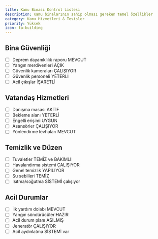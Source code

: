 ```yaml
---
title: Kamu Binası Kontrol Listesi
description: Kamu binalarının sahip olması gereken temel özellikler
category: Kamu Hizmetleri & Tesisler
priority: Yüksek
icon: fa-building
---
```


## Bina Güvenliği

- [ ] Deprem dayanıklılık raporu MEVCUT
- [ ] Yangın merdivenleri AÇIK
- [ ] Güvenlik kameraları ÇALIŞIYOR
- [ ] Güvenlik personeli YETERLİ
- [ ] Acil çıkışlar İŞARETLİ

## Vatandaş Hizmetleri

- [ ] Danışma masası AKTİF
- [ ] Bekleme alanı YETERLİ
- [ ] Engelli erişimi UYGUN
- [ ] Asansörler ÇALIŞIYOR
- [ ] Yönlendirme levhaları MEVCUT

## Temizlik ve Düzen

- [ ] Tuvaletler TEMİZ ve BAKIMLI
- [ ] Havalandırma sistemi ÇALIŞIYOR
- [ ] Genel temizlik YAPILIYOR
- [ ] Su sebilleri TEMİZ
- [ ] Isıtma/soğutma SİSTEMİ çalışıyor

## Acil Durumlar

- [ ] İlk yardım dolabı MEVCUT
- [ ] Yangın söndürücüler HAZIR
- [ ] Acil durum planı ASILMIŞ
- [ ] Jeneratör ÇALIŞIYOR
- [ ] Acil aydınlatma SİSTEMİ var
